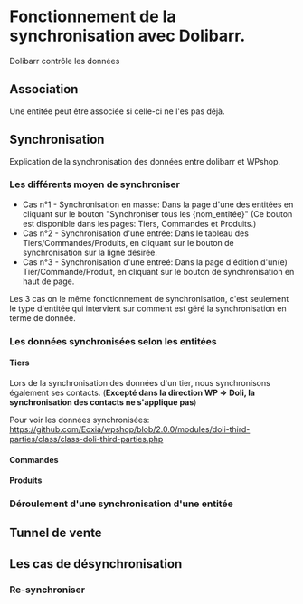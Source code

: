# Fonctionnement de la synchronisation avec Dolibarr.

Dolibarr contrôle les données

## Association

Une entitée peut être associée si celle-ci ne l'es pas déjà.

## Synchronisation

Explication de la synchronisation des données entre dolibarr et WPshop.

### Les différents moyen de synchroniser

- Cas n°1 - Synchronisation en masse: Dans la page d'une des entitées en cliquant sur le bouton "Synchroniser tous les {nom_entitée}" (Ce bouton est disponible dans les pages: Tiers, Commandes et Produits.)
- Cas n°2 - Synchronisation d'une entrée: Dans le tableau des Tiers/Commandes/Produits, en cliquant sur le bouton de synchronisation sur la ligne désirée.
- Cas n°3 - Synchronisation d'une entreé: Dans la page d'édition d'un(e) Tier/Commande/Produit, en cliquant sur le bouton de synchronisation en haut de page.

Les 3 cas on le même fonctionnement de synchronisation, c'est seulement le type d'entitée qui intervient sur comment est géré la synchronisation en terme de donnée.

### Les données synchronisées selon les entitées

#### Tiers

Lors de la synchronisation des données d'un tier, nous synchronisons également ses contacts. (**Excepté dans la direction WP => Doli, la synchronisation des contacts ne s'applique pas**)

Pour voir les données synchronisées: https://github.com/Eoxia/wpshop/blob/2.0.0/modules/doli-third-parties/class/class-doli-third-parties.php

#### Commandes



#### Produits

### Déroulement d'une synchronisation d'une entitée

## Tunnel de vente

## Les cas de désynchronisation

### Re-synchroniser

